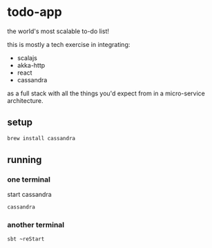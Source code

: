 # todo-app

the world's most scalable to-do list!

this is mostly a tech exercise in integrating:

- scalajs
- akka-http
- react
- cassandra

as a full stack with all the things you'd expect from in a micro-service architecture.

## setup

```sh
brew install cassandra
```

## running

### one terminal

start cassandra 

```sh
cassandra
```

### another terminal

```sh
sbt ~reStart
```

